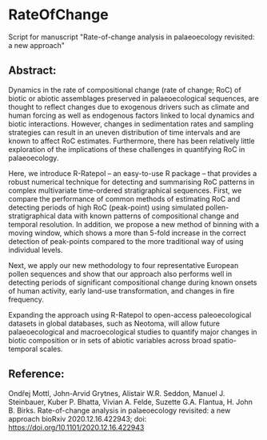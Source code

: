 # RateOfChange
Script for manuscript "Rate-of-change analysis in palaeoecology revisited: a new approach" 

## Abstract:

Dynamics in the rate of compositional change (rate of change; RoC) of biotic or abiotic assemblages preserved in palaeoecological sequences, are thought to reflect changes due to exogenous drivers such as climate and human forcing as well as endogenous factors linked to local dynamics and biotic interactions. However, changes in sedimentation rates and sampling strategies can result in an uneven distribution of time intervals and are known to affect RoC estimates. Furthermore, there has been relatively little exploration of the implications of these challenges in quantifying RoC in palaeoecology.

Here, we introduce R-Ratepol – an easy-to-use R package – that provides a robust numerical technique for detecting and summarising RoC patterns in complex multivariate time-ordered stratigraphical sequences.  First, we compare the performance of common methods of estimating RoC and detecting periods of high RoC (peak-point) using simulated pollen-stratigraphical data with known patterns of compositional change and temporal resolution. In addition, we propose a new method of binning with a moving window, which shows a more than 5-fold increase in the correct detection of peak-points compared to the more traditional way of using individual levels.

Next, we apply our new methodology to four representative European pollen sequences and show that our approach also performs well in detecting periods of significant compositional change during known onsets of human activity, early land-use transformation, and changes in fire frequency. 

Expanding the approach using R-Ratepol to open-access paleoecological datasets in global databases, such as Neotoma, will allow future palaeoecological and macroecological studies to quantify major changes in biotic composition or in sets of abiotic variables across broad spatio-temporal scales. 


## Reference:

Ondřej Mottl, John-Arvid Grytnes, Alistair W.R. Seddon, Manuel J. Steinbauer, Kuber P. Bhatta, Vivian A. Felde, Suzette G.A. Flantua, H. John B. Birks. Rate-of-change analysis in palaeoecology revisited: a new approach bioRxiv 2020.12.16.422943; doi: https://doi.org/10.1101/2020.12.16.422943
